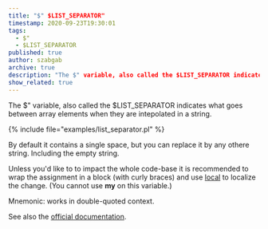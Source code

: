 ```yaml
---
title: "$" $LIST_SEPARATOR"
timestamp: 2020-09-23T19:30:01
tags:
  - $"
  - $LIST_SEPARATOR
published: true
author: szabgab
archive: true
description: "The $" variable, also called the $LIST_SEPARATOR indicates what goes between array elements when they are intepolated in a string."
show_related: true
---
```



The $" variable, also called the $LIST_SEPARATOR indicates what goes between array elements when they are intepolated in a string.



{% include file="examples/list_separator.pl" %}

By default it contains a single space, but you can replace it by any othere string. Including the empty string.

Unless you'd like to to impact the whole code-base it is recommended to wrap the assignment in a block (with curly braces)
and use [local](/local) to localize the change. (You cannot use <b>my</b> on this variable.)

Mnemonic: works in double-quoted context.

See also the [official documentation](https://metacpan.org/pod/perlvar#LIST_SEPARATOR).

